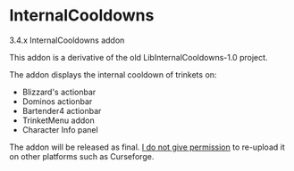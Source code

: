 # InternalCooldowns
3.4.x InternalCooldowns addon

This addon is a derivative of the old LibInternalCooldowns-1.0 project.

The addon displays the internal cooldown of trinkets on:

- Blizzard's actionbar
- Dominos actionbar
- Bartender4 actionbar
- TrinketMenu addon
- Character Info panel

The addon will be released as final. [I do not give permission](https://docs.github.com/en/repositories/managing-your-repositorys-settings-and-features/customizing-your-repository/licensing-a-repository) to re-upload it on other platforms such as Curseforge.
